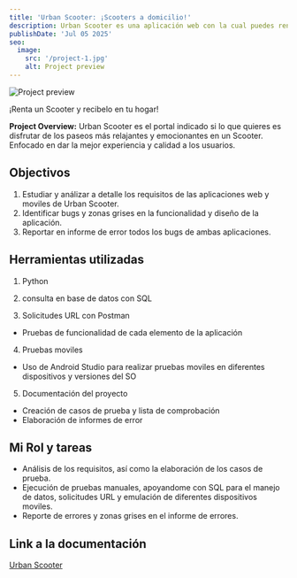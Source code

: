 ```yaml
---
title: 'Urban Scooter: ¡Scooters a domicilio!'
description: Urban Scooter es una aplicación web con la cual puedes rentar Scooters los cuales son entregados hasta tu domicilio. Puedes personalizar su color y decidir cuanto tiempo disfrutaras de él.
publishDate: 'Jul 05 2025'
seo:
  image:
    src: '/project-1.jpg'
    alt: Project preview
---
```


![Project preview](/project-1.jpg)

¡Renta un Scooter y recibelo en tu hogar!

**Project Overview:**
Urban Scooter es el portal indicado si lo que quieres es disfrutar de los paseos más relajantes y emocionantes en un Scooter. Enfocado en dar la mejor experiencia y calidad a los usuarios.

## Objectivos

1. Estudiar y análizar a detalle los requisitos de las aplicaciones web y moviles de Urban Scooter.
2. Identificar bugs y zonas grises en la funcionalidad y diseño de la aplicación.
3. Reportar en informe de error todos los bugs de ambas aplicaciones.

## Herramientas utilizadas

1. Python


2. consulta en base de datos con SQL


3. Solicitudes URL con Postman

- Pruebas de funcionalidad de cada elemento de la aplicación

4. Pruebas moviles

- Uso de Android Studio para realizar pruebas moviles en diferentes dispositivos y versiones del SO

5. Documentación del proyecto

- Creación de casos de prueba y lista de comprobación
- Elaboración de informes de error

## Mi Rol y tareas

- Análisis de los requisitos, así como la elaboración de los casos de prueba.
- Ejecución de pruebas manuales, apoyandome con SQL para el manejo de datos, solicitudes URL y emulación de diferentes dispositivos moviles.
- Reporte de errores y zonas grises en el informe de errores.


## Link a la documentación

[Urban Scooter](https://docs.google.com/spreadsheets/d/1rbTMaXHgGgXLJVkWmvwfaij7ONgXNjud/edit?gid=925489201#gid=925489201)



